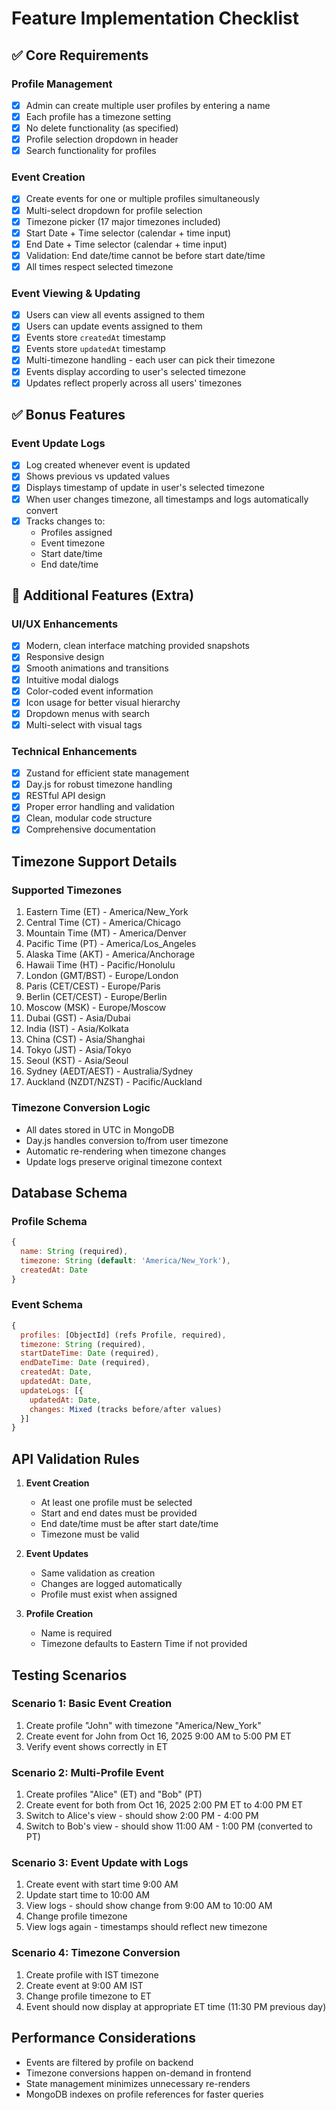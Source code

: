 # Feature Implementation Checklist

## ✅ Core Requirements

### Profile Management
- [x] Admin can create multiple user profiles by entering a name
- [x] Each profile has a timezone setting
- [x] No delete functionality (as specified)
- [x] Profile selection dropdown in header
- [x] Search functionality for profiles

### Event Creation
- [x] Create events for one or multiple profiles simultaneously
- [x] Multi-select dropdown for profile selection
- [x] Timezone picker (17 major timezones included)
- [x] Start Date + Time selector (calendar + time input)
- [x] End Date + Time selector (calendar + time input)
- [x] Validation: End date/time cannot be before start date/time
- [x] All times respect selected timezone

### Event Viewing & Updating
- [x] Users can view all events assigned to them
- [x] Users can update events assigned to them
- [x] Events store `createdAt` timestamp
- [x] Events store `updatedAt` timestamp
- [x] Multi-timezone handling - each user can pick their timezone
- [x] Events display according to user's selected timezone
- [x] Updates reflect properly across all users' timezones

## ✅ Bonus Features

### Event Update Logs
- [x] Log created whenever event is updated
- [x] Shows previous vs updated values
- [x] Displays timestamp of update in user's selected timezone
- [x] When user changes timezone, all timestamps and logs automatically convert
- [x] Tracks changes to:
  - Profiles assigned
  - Event timezone
  - Start date/time
  - End date/time

## 🎨 Additional Features (Extra)

### UI/UX Enhancements
- [x] Modern, clean interface matching provided snapshots
- [x] Responsive design
- [x] Smooth animations and transitions
- [x] Intuitive modal dialogs
- [x] Color-coded event information
- [x] Icon usage for better visual hierarchy
- [x] Dropdown menus with search
- [x] Multi-select with visual tags

### Technical Enhancements
- [x] Zustand for efficient state management
- [x] Day.js for robust timezone handling
- [x] RESTful API design
- [x] Proper error handling and validation
- [x] Clean, modular code structure
- [x] Comprehensive documentation

## Timezone Support Details

### Supported Timezones
1. Eastern Time (ET) - America/New_York
2. Central Time (CT) - America/Chicago
3. Mountain Time (MT) - America/Denver
4. Pacific Time (PT) - America/Los_Angeles
5. Alaska Time (AKT) - America/Anchorage
6. Hawaii Time (HT) - Pacific/Honolulu
7. London (GMT/BST) - Europe/London
8. Paris (CET/CEST) - Europe/Paris
9. Berlin (CET/CEST) - Europe/Berlin
10. Moscow (MSK) - Europe/Moscow
11. Dubai (GST) - Asia/Dubai
12. India (IST) - Asia/Kolkata
13. China (CST) - Asia/Shanghai
14. Tokyo (JST) - Asia/Tokyo
15. Seoul (KST) - Asia/Seoul
16. Sydney (AEDT/AEST) - Australia/Sydney
17. Auckland (NZDT/NZST) - Pacific/Auckland

### Timezone Conversion Logic
- All dates stored in UTC in MongoDB
- Day.js handles conversion to/from user timezone
- Automatic re-rendering when timezone changes
- Update logs preserve original timezone context

## Database Schema

### Profile Schema
```javascript
{
  name: String (required),
  timezone: String (default: 'America/New_York'),
  createdAt: Date
}
```

### Event Schema
```javascript
{
  profiles: [ObjectId] (refs Profile, required),
  timezone: String (required),
  startDateTime: Date (required),
  endDateTime: Date (required),
  createdAt: Date,
  updatedAt: Date,
  updateLogs: [{
    updatedAt: Date,
    changes: Mixed (tracks before/after values)
  }]
}
```

## API Validation Rules

1. **Event Creation**
   - At least one profile must be selected
   - Start and end dates must be provided
   - End date/time must be after start date/time
   - Timezone must be valid

2. **Event Updates**
   - Same validation as creation
   - Changes are logged automatically
   - Profile must exist when assigned

3. **Profile Creation**
   - Name is required
   - Timezone defaults to Eastern Time if not provided

## Testing Scenarios

### Scenario 1: Basic Event Creation
1. Create profile "John" with timezone "America/New_York"
2. Create event for John from Oct 16, 2025 9:00 AM to 5:00 PM ET
3. Verify event shows correctly in ET

### Scenario 2: Multi-Profile Event
1. Create profiles "Alice" (ET) and "Bob" (PT)
2. Create event for both from Oct 16, 2025 2:00 PM ET to 4:00 PM ET
3. Switch to Alice's view - should show 2:00 PM - 4:00 PM
4. Switch to Bob's view - should show 11:00 AM - 1:00 PM (converted to PT)

### Scenario 3: Event Update with Logs
1. Create event with start time 9:00 AM
2. Update start time to 10:00 AM
3. View logs - should show change from 9:00 AM to 10:00 AM
4. Change profile timezone
5. View logs again - timestamps should reflect new timezone

### Scenario 4: Timezone Conversion
1. Create profile with IST timezone
2. Create event at 9:00 AM IST
3. Change profile timezone to ET
4. Event should now display at appropriate ET time (11:30 PM previous day)

## Performance Considerations

- Events are filtered by profile on backend
- Timezone conversions happen on-demand in frontend
- State management minimizes unnecessary re-renders
- MongoDB indexes on profile references for faster queries
